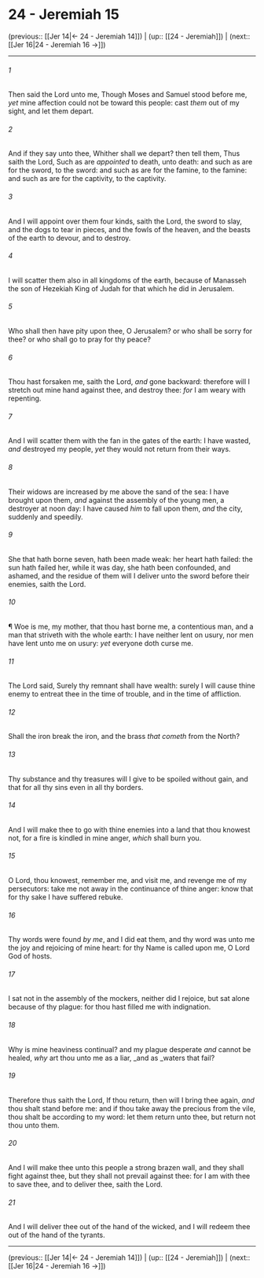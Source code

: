 # 24 - Jeremiah 15

(previous:: [[Jer 14|← 24 - Jeremiah 14]]) | (up:: [[24 - Jeremiah]]) | (next:: [[Jer 16|24 - Jeremiah 16 →]])

***


###### 1 
Then said the Lord unto me, Though Moses and Samuel stood before me, _yet_ mine affection could not be toward this people: cast _them_ out of my sight, and let them depart. 

###### 2 
And if they say unto thee, Whither shall we depart? then tell them, Thus saith the Lord, Such as are _appointed_ to death, unto death: and such as are for the sword, to the sword: and such as are for the famine, to the famine: and such as are for the captivity, to the captivity. 

###### 3 
And I will appoint over them four kinds, saith the Lord, the sword to slay, and the dogs to tear in pieces, and the fowls of the heaven, and the beasts of the earth to devour, and to destroy. 

###### 4 
I will scatter them also in all kingdoms of the earth, because of Manasseh the son of Hezekiah King of Judah for that which he did in Jerusalem. 

###### 5 
Who shall then have pity upon thee, O Jerusalem? or who shall be sorry for thee? or who shall go to pray for thy peace? 

###### 6 
Thou hast forsaken me, saith the Lord, _and_ gone backward: therefore will I stretch out mine hand against thee, and destroy thee: _for_ I am weary with repenting. 

###### 7 
And I will scatter them with the fan in the gates of the earth: I have wasted, _and_ destroyed my people, _yet_ they would not return from their ways. 

###### 8 
Their widows are increased by me above the sand of the sea: I have brought upon them, _and_ against the assembly of the young men, a destroyer at noon day: I have caused _him_ to fall upon them, _and_ the city, suddenly and speedily. 

###### 9 
She that hath borne seven, hath been made weak: her heart hath failed: the sun hath failed her, while it was day, she hath been confounded, and ashamed, and the residue of them will I deliver unto the sword before their enemies, saith the Lord. 

###### 10 
¶ Woe is me, my mother, that thou hast borne me, a contentious man, and a man that striveth with the whole earth: I have neither lent on usury, nor men have lent unto me on usury: _yet_ everyone doth curse me. 

###### 11 
The Lord said, Surely thy remnant shall have wealth: surely I will cause thine enemy to entreat thee in the time of trouble, and in the time of affliction. 

###### 12 
Shall the iron break the iron, and the brass _that cometh_ from the North? 

###### 13 
Thy substance and thy treasures will I give to be spoiled without gain, and that for all thy sins even in all thy borders. 

###### 14 
And I will make thee to go with thine enemies into a land that thou knowest not, for a fire is kindled in mine anger, _which_ shall burn you. 

###### 15 
O Lord, thou knowest, remember me, and visit me, and revenge me of my persecutors: take me not away in the continuance of thine anger: know that for thy sake I have suffered rebuke. 

###### 16 
Thy words were found _by me_, and I did eat them, and thy word was unto me the joy and rejoicing of mine heart: for thy Name is called upon me, O Lord God of hosts. 

###### 17 
I sat not in the assembly of the mockers, neither did I rejoice, but sat alone because of thy plague: for thou hast filled me with indignation. 

###### 18 
Why is mine heaviness continual? and my plague desperate _and_ cannot be healed, _why_ art thou unto me as a liar, _and as _waters that fail? 

###### 19 
Therefore thus saith the Lord, If thou return, then will I bring thee again, _and_ thou shalt stand before me: and if thou take away the precious from the vile, thou shalt be according to my word: let them return unto thee, but return not thou unto them. 

###### 20 
And I will make thee unto this people a strong brazen wall, and they shall fight against thee, but they shall not prevail against thee: for I am with thee to save thee, and to deliver thee, saith the Lord. 

###### 21 
And I will deliver thee out of the hand of the wicked, and I will redeem thee out of the hand of the tyrants.

***

(previous:: [[Jer 14|← 24 - Jeremiah 14]]) | (up:: [[24 - Jeremiah]]) | (next:: [[Jer 16|24 - Jeremiah 16 →]])
